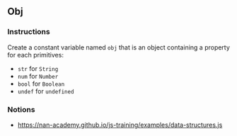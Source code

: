 ## Obj

### Instructions

Create a constant variable named `obj` that is an object
containing a property for each primitives:
- `str` for `String`
- `num` for `Number`
- `bool` for `Boolean`
- `undef` for `undefined`


### Notions

- https://nan-academy.github.io/js-training/examples/data-structures.js